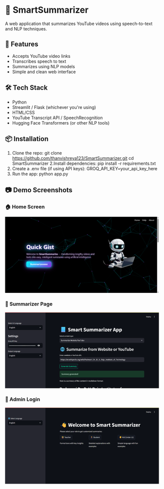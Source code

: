 # 🧠 SmartSummarizer

A web application that summarizes YouTube videos using speech-to-text and NLP techniques.

## 🚀 Features

- Accepts YouTube video links
- Transcribes speech to text
- Summarizes using NLP models
- Simple and clean web interface

## 🛠️ Tech Stack

- Python
- Streamlit / Flask (whichever you're using)
- HTML/CSS
- YouTube Transcript API / SpeechRecognition
- Hugging Face Transformers (or other NLP tools)

## 📦 Installation

1. Clone the repo:
   git clone https://github.com/thanvishreya123/SmartSummarizer.git
   cd SmartSummarizer
2.Install dependencies: pip install -r requirements.txt
3. Create a .env file (if using API keys): GROQ_API_KEY=your_api_key_here
4. Run the app: python app.py
## 📷 Demo Screenshots

### 🏠 Home Screen
![Home Screen](Assets/homeScreen.png)

### 🧠 Summarizer Page
![Summarizer Page](Assets/SummarizerPage.png)

### 🔐 Admin Login
![Admin Login](Assets/AdminloginPage.png)

